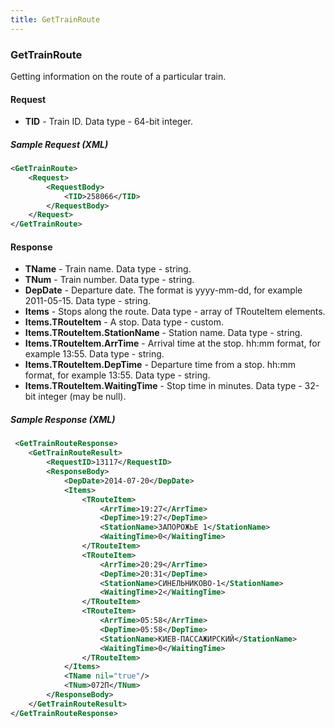 ```yaml
---
title: GetTrainRoute
---
```


### GetTrainRoute

Getting information on the route of a particular train.

#### Request

-   **TID** - Train ID. Data type - 64-bit integer.

##### Sample Request (XML)

```xml
<GetTrainRoute>
    <Request>
        <RequestBody>
            <TID>258066</TID>
        </RequestBody>
    </Request>
</GetTrainRoute>
```

#### Response

-   **TName** - Train name. Data type - string.
-   **TNum** - Train number. Data type - string.
-   **DepDate** - Departure date. The format is yyyy-mm-dd, for example 2011-05-15. Data type - string.
-   **Items** - Stops along the route. Data type - array of TRouteItem elements.
-   **Items.TRouteItem** - A stop. Data type - custom.
-   **Items.TRouteItem.StationName** - Station name. Data type - string.
-   **Items.TRouteItem.ArrTime** - Arrival time at the stop. hh:mm format, for example 13:55. Data type - string.
-   **Items.TRouteItem.DepTime** - Departure time from a stop. hh:mm format, for example 13:55. Data type - string.
-   **Items.TRouteItem.WaitingTime** - Stop time in minutes. Data type - 32-bit integer (may be null).

##### Sample Response (XML)

```xml
 <GetTrainRouteResponse>
    <GetTrainRouteResult>
        <RequestID>13117</RequestID>
        <ResponseBody>
            <DepDate>2014-07-20</DepDate>
            <Items>
                <TRouteItem>
                    <ArrTime>19:27</ArrTime>
                    <DepTime>19:27</DepTime>
                    <StationName>ЗАПОРОЖЬЕ 1</StationName>
                    <WaitingTime>0</WaitingTime>
                </TRouteItem>
                <TRouteItem>
                    <ArrTime>20:29</ArrTime>
                    <DepTime>20:31</DepTime>
                    <StationName>СИНЕЛЬНИКОВО-1</StationName>
                    <WaitingTime>2</WaitingTime>
                </TRouteItem>
                <TRouteItem>
                    <ArrTime>05:58</ArrTime>
                    <DepTime>05:58</DepTime>
                    <StationName>КИЕВ-ПАССАЖИРСКИЙ</StationName>
                    <WaitingTime>0</WaitingTime>
                </TRouteItem>
            </Items>
            <TName nil="true"/>
            <TNum>072П</TNum>
        </ResponseBody>
    </GetTrainRouteResult>
</GetTrainRouteResponse>
```